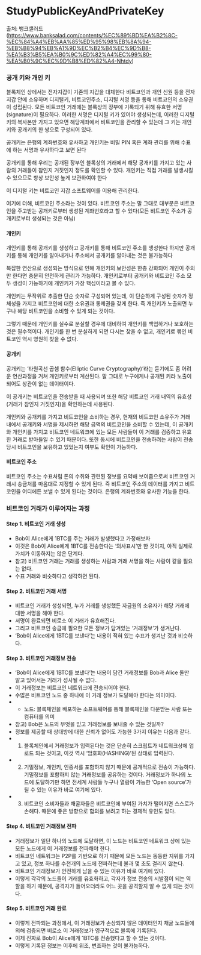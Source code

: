 # StudyPublicKeyAndPrivateKey

출처: 뱅크샐러드 (https://www.banksalad.com/contents/%EC%89%BD%EA%B2%8C-%EC%84%A4%EB%AA%85%ED%95%98%EB%8A%94-%EB%B8%94%EB%A1%9D%EC%B2%B4%EC%9D%B8-%EA%B3%B5%EA%B0%9C%ED%82%A4%EC%99%80-%EA%B0%9C%EC%9D%B8%ED%82%A4-Nhtdy)

### 공개 키와 개인 키

블록체인 상에서는 전자지갑이 기존의 지갑을 대체한다
비트코인과 개인 신원 등을 전자 지갑 안에 소유하며 디지털키, 비트코인주소, 디지털 서명 등을 통해 비트코인의 소유권이 성립된다.
모든 비트코인 거래에는 블록상의 장부에 기록되기 위해 유효한 서명(signature)이 필요하다.
이러한 서명은 디지털 키가 있어야 생성되는데, 이러한 디지털 키의 복사본만 가지고 있으면 해당계좌에서 비트코인을 관리할 수 있는데 그 키는 개인키와 공개키의 한 쌍으로 구성되어 있다.

공개키는 은행의 계좌번호와 유사하고
개인키는 비밀 PIN 혹은 계좌 관리를 위해 수표에 하는 서명과 유사하다고 보면 된다

공개키를 통해 우리는 공개된 장부인 블록상의 거래에서 해당 공개키를 가지고 있는 사람의 거래들이 참인지 거짓인지 정도를 확인할 수 있다.
개인키는 직접 거래를 발생시킬 수 있으므로 항상 보안성 높게 보관하여야 한다

이 디지털 키는 비트코인 지갑 소프트웨어를 이용해 관리한다.

여기에 더해, 비트코인 주소라는 것이 있다.
비트코인 주소는 말 그대로 대부분은 비트코인을 주고받는 공개키로부터 생성된 계좌번호라고 할 수 있다(모든 비트코인 주소가 공개키로부터 생성되는 것은 아님)


#### 개인키
개인키를 통해 공개키를 생성하고 공개키를 통해 비트코인 주소를 생성한다
하지만 공개키를 통해 개인키를 알아내거나 주소에서 공개키를 알아내는 것은 불가능하다

복잡한 연산으로 생성되는 방식으로 인해 개인키의 보안성은 한층 강화되어 개인이 주의만 한다면 충분히 안전하게 관리가 가능하다.
개인키로부터 공개키와 비트코인 주소 모두 생성이 가능하기에 개인키가 가장 핵심이라고 볼 수 있다.

개인키는 무작위로 추출한 단순 숫자로 구성되어 있는데, 이 단순하게 구성된 숫자가 정체성을 가지고 비트코인에 대한 소유권과 통제권을 갖게 한다.
즉 개인키가 노출되면 누구나 해당 비트코인을 소비할 수 있게 되는 것이다.

그렇기 때문에 개인키를 실수로 분실할 경우에 대비하여 개인키를 백업하거나 보호하는 것은 필수적이다.
개인키를 한 번 분실하게 되면 다시는 찾을 수 없고, 개인키로 묶인 비트코인 역시 영원히 찾을 수 없다.


#### 공개키
공개키는 ‘타원곡선 곱셈 함수(Elliptic Curve Cryptography)’라는 듣기에도 좀 어려운 연산과정을 거쳐 개인키로부터 계산된다.
말 그대로 누구에게나 공개된 키라 노출이 되어도 상관이 없는 데이터이다.

이 공개키는 비트코인을 전송받을 때 사용되며 또한 해당 비트코인 거래 내역의 유효성(거래가 참인지 거짓인지)을 확인하는데 사용된다.


개인키와 공개키를 가지고 비트코인을 소비하는 경우, 현재의 비트코인 소유주가 거래 내에서 공개키와 서명을 제시하면 해당 금액의 비트코인을 소비할 수 있는데,
이 공개키와 개인키를 가지고 비트코인 네트워크에 있는 모든 사람들이 이 거래를 검증하고 유효한 거래로 받아들일 수 있기 때문이다.
또한 동시에 비트코인을 전송하려는 사람이 전송 당시 비트코인을 보유하고 있었는지 여부도 확인이 가능하다.


#### 비트코인 주소
비트코인 주소는 수표처럼 돈의 수취와 관련된 정보를 요약해 보여줌으로써 비트코인 거래시 송금처를 마음대로 지정할 수 있게 된다.
즉 비트코인 주소의 데이터를 가지고 비트코인을 어디에든 보낼 수 있게 된다는 것이다.
은행의 계좌번호와 유사한 기능을 한다.


### 비트코인 거래가 이루어지는 과정

#### Step 1. 비트코인 거래 생성
- Bob이 Alice에게 1BTC를 주는 거래가 발생했다고 가정해보자
- 이것은 Bob이 Alice에게 1BTC를 전송한다는 ‘의사표시’만 한 것이지, 아직 실제로 가치가 이동하지는 않은 단계다.
- 참고) 비트코인 거래는 거래를 생성하는 사람과 거래 서명을 하는 사람이 같을 필요는 없다.
- 수표 거래와 비슷하다고 생각하면 된다.

#### Step 2. 비트코인 거래 서명
- 비트코인 거래가 생성되면, 누가 거래를 생성했든 자금원의 소유자가 해당 거래에 대한 서명을 해야 한다.
- 서명이 완료되면 비로소 이 거래가 유효해진다.
- 그리고 비트코인 송금에 필요한 모든 정보가 담겨있는 ‘거래정보’가 생겨난다.
- ‘Bob이 Alice에게 1BTC를 보낸다’는 내용이 적혀 있는 수표가 생겨난 것과 비슷하다.

#### Step 3. 비트코인 거래정보 전송
- ‘Bob이 Alice에게 1BTC를 보낸다’는 내용이 담긴 거래정보를 Bob과 Alice 둘만 알고 있어서는 거래가 성사될 수 없다.
- 이 거래정보는 비트코인 네트워크에 전송되어야 한다.
- 수많은 비트코인 노드 중 하나에 이 거래 정보가 도달해야 한다는 의미이다.
- * 노드: 블록체인을 배포하는 소프트웨어를 통해 블록체인을 다운받는 사람 또는 컴퓨터를 의미
- 참고) Bob은 노드의 무엇을 믿고 거래정보를 보내줄 수 있는 것일까?
- 정보를 제공할 때 상대방에 대한 신뢰가 없어도 가능한 3가지 이유는 다음과 같다.
- 1) 블록체인에서 거래정보가 입력된다는 것은 단순히 스크립트가 네트워크상에 업로드 되는 것이고, 이것 역시 ‘암호화(HASHING)’된 상태로 입력된다.
- 2) 기밀정보, 개인키, 인증서를 포함하지 않기 때문에 공개적으로 전송이 가능하다. 기밀정보를 포함하지 않는 거래정보를 공유하는 것이다. 거래정보가 하나의 노드에 도달하기만 하면 전세계 사람들 누구나 열람이 가능한 ‘Open source’가 될 수 있는 이유가 바로 여기에 있다.
- 3) 비트코인 소비자들과 채굴자들은 비트코인에 부여된 가치가 떨어지면 스스로가 손해다. 때문에 좋은 방향으로 합의를 보려고 하는 경제적 유인도 있다.

#### Step 4. 비트코인 거래정보 전파
- 거래정보가 일단 하나의 노드에 도달하면, 이 노드는 비트코인 네트워크 상에 있는 모든 노드에게 이 거래정보를 전파해야 한다.
- 비트코인 네트워크는 P2P를 기반으로 하기 때문에 모든 노드는 동등한 지위를 가지고 있고, 정보 하나를 수천개의 노드에 전파하는데 불과 몇 초도 걸리지 않는다.
- 비트코인 거래정보가 안전하게 남을 수 있는 이유가 바로 여기에 있다.
- 이렇게 각각의 노드들이 거래를 유효화하고, 각자가 정보 전송의 시발점이 되는 역할을 하기 때문에, 공격자가 들어오더라도 어느 곳을 공격할지 알 수 없게 되는 것이다.

#### Step 5. 비트코인 거래 완료
- 이렇게 전파되는 과정에서, 이 거래정보가 손상되지 않은 데이터인지 채굴 노드들에 의해 검증되면 비로소 이 거래정보가 영구적으로 블록에 기록된다.
- 이제 진짜로 Bob이 Alice에게 1BTC를 전송했다고 할 수 있는 것이다.
- 이렇게 기록된 정보는 이후에 위조, 변조하는 것이 불가능하다.

